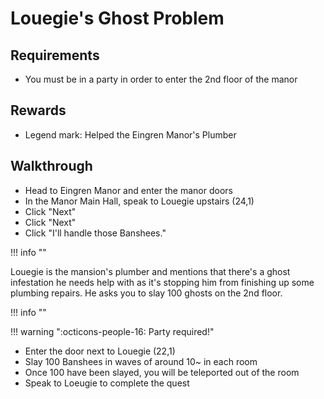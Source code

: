 # Louegie's Ghost Problem

## Requirements

- You must be in a party in order to enter the 2nd floor of the manor

## Rewards

- Legend mark: Helped the Eingren Manor's Plumber

## Walkthrough

- Head to Eingren Manor and enter the manor doors
- In the Manor Main Hall, speak to Louegie upstairs (24,1)
- Click "Next"
- Click "Next"
- Click "I'll handle those Banshees."

!!! info ""

Louegie is the mansion's plumber and mentions that there's a ghost infestation he needs help with as it's stopping him from finishing up some plumbing repairs. He asks you to slay 100 ghosts on the 2nd floor.

!!! info ""

!!! warning ":octicons-people-16: Party required!"

- Enter the door next to Louegie (22,1)
- Slay 100 Banshees in waves of around 10~ in each room
- Once 100 have been slayed, you will be teleported out of the room
- Speak to Loeugie to complete the quest
